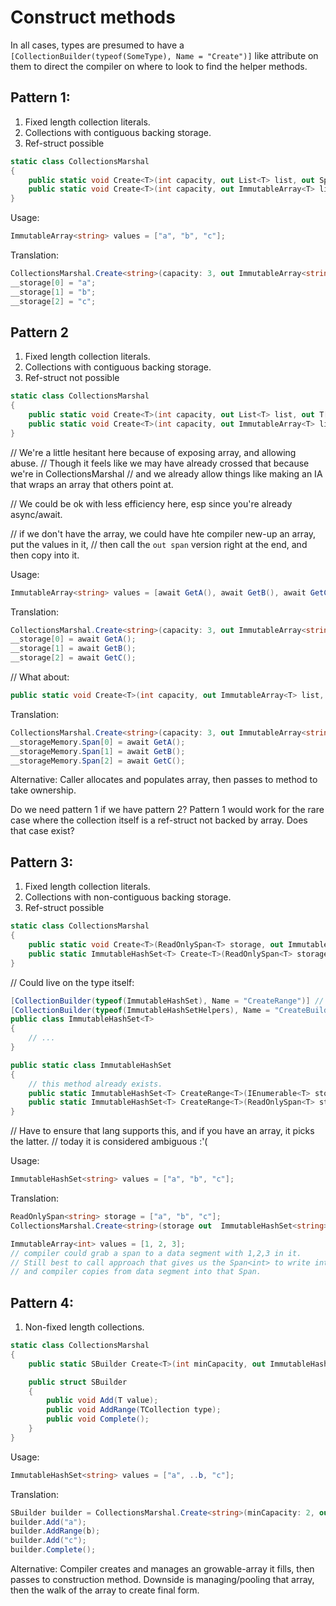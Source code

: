 # Construct methods

In all cases, types are presumed to have a `[CollectionBuilder(typeof(SomeType), Name = "Create")]` like attribute on them to direct the compiler on where to look to find the helper methods.

## Pattern 1:

1. Fixed length collection literals.
2. Collections with contiguous backing storage.
3. Ref-struct possible

```c#
static class CollectionsMarshal
{
    public static void Create<T>(int capacity, out List<T> list, out Span<T> storage); 
    public static void Create<T>(int capacity, out ImmutableArray<T> list, out Span<T> storage);
}
```

Usage:

```c#
ImmutableArray<string> values = ["a", "b", "c"];
```

Translation:

```c#
CollectionsMarshal.Create<string>(capacity: 3, out ImmutableArray<string> values, out Span<T> __storage);
__storage[0] = "a";
__storage[1] = "b";
__storage[2] = "c";
```

## Pattern 2

1. Fixed length collection literals.
2. Collections with contiguous backing storage.
3. Ref-struct not possible

```c#
static class CollectionsMarshal
{
    public static void Create<T>(int capacity, out List<T> list, out T[] storage); 
    public static void Create<T>(int capacity, out ImmutableArray<T> list, out T[] storage);
}
```

// We're a little hesitant here because of exposing array, and allowing abuse.
// Though it feels like we may have already crossed that because we're in CollectionsMarshal
// and we already allow things like making an IA that wraps an array that others point at.

// We could be ok with less efficiency here, esp since you're already async/await.

// if we don't have the array, we could have hte compiler new-up an array, put the values in it,
// then call the `out span` version right at the end, and then copy into it.



Usage:

```c#
ImmutableArray<string> values = [await GetA(), await GetB(), await GetC()];
```

Translation:

```c#
CollectionsMarshal.Create<string>(capacity: 3, out ImmutableArray<string> values, out T[] __storage);
__storage[0] = await GetA();
__storage[1] = await GetB();
__storage[2] = await GetC();
```


// What about:

```c#
public static void Create<T>(int capacity, out ImmutableArray<T> list, out Memory<T> storage);
```

Translation:

```c#
CollectionsMarshal.Create<string>(capacity: 3, out ImmutableArray<string> values, out Memory<T> __storageMemory);
__storageMemory.Span[0] = await GetA();
__storageMemory.Span[1] = await GetB();
__storageMemory.Span[2] = await GetC();
```


Alternative: Caller allocates and populates array, then passes to method to take ownership.

Do we need pattern 1 if we have pattern 2?  Pattern 1 would work for the rare case where the collection itself is a ref-struct not backed by array.  Does that case exist?

## Pattern 3:

1. Fixed length collection literals.
2. Collections with non-contiguous backing storage.
3. Ref-struct possible

```c#
static class CollectionsMarshal
{
    public static void Create<T>(ReadOnlySpan<T> storage, out ImmutableHashSet<T> set); 
    public static ImmutableHashSet<T> Create<T>(ReadOnlySpan<T> storage);
}
```

// Could live on the type itself:

```c#
[CollectionBuilder(typeof(ImmutableHashSet), Name = "CreateRange")] // in the future remove this, and add the lower
[CollectionBuilder(typeof(ImmutableHashSetHelpers), Name = "CreateBuilder")]
public class ImmutableHashSet<T>
{
    // ...
}

public static class ImmutableHashSet
{
    // this method already exists.
    public static ImmutableHashSet<T> CreateRange<T>(IEnumerable<T> storage);
    public static ImmutableHashSet<T> CreateRange<T>(ReadOnlySpan<T> storage);
}


```

// Have to ensure that lang supports this, and if you have an array, it picks the latter.
// today it is considered ambiguous :'(

Usage:

```c#
ImmutableHashSet<string> values = ["a", "b", "c"];
```


Translation:

```c#
ReadOnlySpan<string> storage = ["a", "b", "c"];
CollectionsMarshal.Create<string>(storage out  ImmutableHashSet<string> values);
```


```c#
ImmutableArray<int> values = [1, 2, 3];
// compiler could grab a span to a data segment with 1,2,3 in it.
// Still best to call approach that gives us the Span<int> to write into,
// and compiler copies from data segment into that Span.
```

## Pattern 4:

1. Non-fixed length collections.

```c#
static class CollectionsMarshal
{
    public static SBuilder Create<T>(int minCapacity, out ImmutableHashSet<T> set);

    public struct SBuilder
    {
        public void Add(T value);
        public void AddRange(TCollection type);
        public void Complete();
    }
}
```

Usage:

```c#
ImmutableHashSet<string> values = ["a", ..b, "c"];
```

Translation:

```c#
SBuilder builder = CollectionsMarshal.Create<string>(minCapacity: 2, out ImmutableHashSet<string> values);
builder.Add("a");
builder.AddRange(b);
builder.Add("c");
builder.Complete();
```

Alternative: Compiler creates and manages an growable-array it fills, then passes to construction method.  Downside is managing/pooling that array, then the walk of the array to create final form.